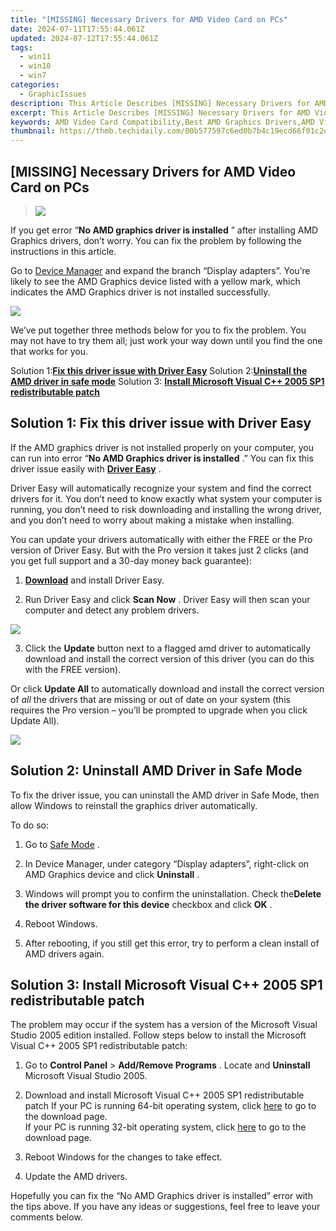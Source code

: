 ```yaml
---
title: "[MISSING] Necessary Drivers for AMD Video Card on PCs"
date: 2024-07-11T17:55:44.061Z
updated: 2024-07-12T17:55:44.061Z
tags:
  - win11
  - win10
  - win7
categories:
  - GraphicIssues
description: This Article Describes [MISSING] Necessary Drivers for AMD Video Card on PCs
excerpt: This Article Describes [MISSING] Necessary Drivers for AMD Video Card on PCs
keywords: AMD Video Card Compatibility,Best AMD Graphics Drivers,AMD Video Card Updates & Drivers,Windows Compatible AMD Graphics Drivers,AMD Video Cards for Gaming PCs,Selecting AMD Drivers for Performance Enhancement,PC Video Card Driver Support for AMD Radeon
thumbnail: https://thmb.techidaily.com/00b577597c6ed0b7b4c19ecd66f01c2d9945d327028a5bbddef7b8d5f271b960.jpg
---
```


## [MISSING] Necessary Drivers for AMD Video Card on PCs

> ![](https://images.drivereasy.com/wp-content/uploads/2018/11/img_5be141fc11128.jpg)

 If you get error “**No AMD graphics driver is installed** ” after installing AMD Graphics drivers, don’t worry. You can fix the problem by following the instructions in this article.

 Go to [Device Manager](https://tools.techidaily.com/drivereasy/download/) and expand the branch “Display adapters”. You’re likely to see the AMD Graphics device listed with a yellow mark, which indicates the AMD Graphics driver is not installed successfully.

![](https://images.drivereasy.com/wp-content/uploads/2018/11/img_5be142db9a4e7.jpg)

 We’ve put together three methods below for you to fix the problem. You may not have to try them all; just work your way down until you find the one that works for you.

 Solution 1:**[Fix this driver issue with Driver Easy](#s1)**
 Solution 2:**[Uninstall the AMD driver in safe mode](#s2)**
 Solution 3: **[Install Microsoft Visual C++ 2005 SP1 redistributable patch](#s3)**

## Solution 1: Fix this driver issue with Driver Easy

 If the AMD graphics driver is not installed properly on your computer, you can run into error “**No AMD Graphics driver is installed** .” You can fix this driver issue easily with **[Driver Easy](https://tools.techidaily.com/drivereasy/download/)**  .

 Driver Easy will automatically recognize your system and find the correct drivers for it. You don’t need to know exactly what system your computer is running, you don’t need to risk downloading and installing the wrong driver, and you don’t need to worry about making a mistake when installing.

 You can update your drivers automatically with either the FREE or the Pro version of Driver Easy. But with the Pro version it takes just 2 clicks (and you get full support and a 30-day money back guarantee):

 1) **[Download](https://tools.techidaily.com/drivereasy/download/)**   and install Driver Easy.

 2) Run Driver Easy and click **Scan Now** . Driver Easy will then scan your computer and detect any problem drivers.

![](https://images.drivereasy.com/wp-content/uploads/2022/06/de-scan-now-3.jpg)

 3) Click the **Update** button next to a flagged amd driver to automatically download and install the correct version of this driver (you can do this with the FREE version).

 Or click **Update All**  to automatically download and install the correct version of _all_   the drivers that are missing or out of date on your system (this requires the Pro version – you’ll be prompted to upgrade when you click Update All).

![](https://images.drivereasy.com/wp-content/uploads/2022/02/de-update-all-rtx-3080.jpg)

## **Solution 2: Uninstall AMD Driver in Safe Mode**

 To fix the driver issue, you can uninstall the AMD driver in Safe Mode, then allow Windows to reinstall the graphics driver automatically.

To do so:

 1) Go to [Safe Mode](https://tools.techidaily.com/drivereasy/download/) .

 2) In Device Manager, under category “Display adapters”, right-click on AMD Graphics device and click **Uninstall** .

 3) Windows will prompt you to confirm the uninstallation. Check the**Delete the driver software for this device** checkbox and click **OK** .

 4) Reboot Windows.

 5) After rebooting, if you still get this error, try to perform a clean install of AMD drivers again.

## Solution 3: Install Microsoft Visual C++ 2005 SP1 redistributable patch

 The problem may occur if the system has a version of the Microsoft Visual Studio 2005 edition installed. Follow steps below to install the Microsoft Visual C++ 2005 SP1 redistributable patch:

 1) Go to **Control Panel** \> **Add/Remove Programs** . Locate and **Uninstall**  Microsoft Visual Studio 2005.

 2) Download and install Microsoft Visual C++ 2005 SP1 redistributable patch
 If your PC is running 64-bit operating system, click [here](https://www.microsoft.com/en-sg/download/) to go to the download page.  
 If your PC is running 32-bit operating system, click [here](https://www.microsoft.com/en-sg/download/) to go to the download page.

 3) Reboot Windows for the changes to take effect.

 4) Update the AMD drivers.

 Hopefully you can fix the “No AMD Graphics driver is installed” error with the tips above. If you have any ideas or suggestions, feel free to leave your comments below.

<ins class="adsbygoogle"
     style="display:block"
     data-ad-format="autorelaxed"
     data-ad-client="ca-pub-7571918770474297"
     data-ad-slot="1223367746"></ins>



<ins class="adsbygoogle"
     style="display:block"
     data-ad-client="ca-pub-7571918770474297"
     data-ad-slot="8358498916"
     data-ad-format="auto"
     data-full-width-responsive="true"></ins>




